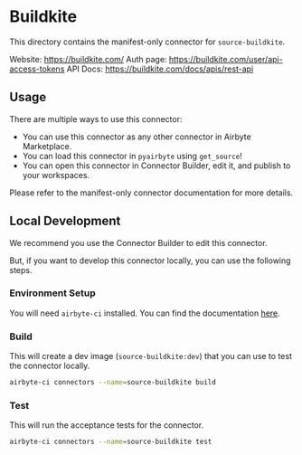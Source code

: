 # Buildkite
This directory contains the manifest-only connector for `source-buildkite`.

Website: https://buildkite.com/
Auth page: https://buildkite.com/user/api-access-tokens
API Docs: https://buildkite.com/docs/apis/rest-api

## Usage
There are multiple ways to use this connector:
- You can use this connector as any other connector in Airbyte Marketplace.
- You can load this connector in `pyairbyte` using `get_source`!
- You can open this connector in Connector Builder, edit it, and publish to your workspaces.

Please refer to the manifest-only connector documentation for more details.

## Local Development
We recommend you use the Connector Builder to edit this connector.

But, if you want to develop this connector locally, you can use the following steps.

### Environment Setup
You will need `airbyte-ci` installed. You can find the documentation [here](airbyte-ci).

### Build
This will create a dev image (`source-buildkite:dev`) that you can use to test the connector locally.
```bash
airbyte-ci connectors --name=source-buildkite build
```

### Test
This will run the acceptance tests for the connector.
```bash
airbyte-ci connectors --name=source-buildkite test
```

